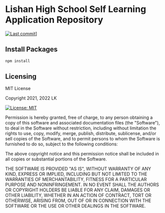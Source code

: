 # Lishan High School Self Learning Application Repository

[![Last commit](https://badgen.net/github/last-commit/LK152/School_dev)](https://github.com/LK152/School_dev)]

## Install Packages

```sh
npm install
```

## Licensing

MIT License

Copyright 2021, 2022 LK

[![License: MIT](https://img.shields.io/badge/License-MIT-yellow.svg)](https://opensource.org/licenses/MIT)  

Permission is hereby granted, free of charge, to any person obtaining a copy
of this software and associated documentation files (the "Software"), to deal
in the Software without restriction, including without limitation the rights
to use, copy, modify, merge, publish, distribute, sublicense, and/or sell
copies of the Software, and to permit persons to whom the Software is
furnished to do so, subject to the following conditions:

The above copyright notice and this permission notice shall be included in all
copies or substantial portions of the Software.

THE SOFTWARE IS PROVIDED "AS IS", WITHOUT WARRANTY OF ANY KIND, EXPRESS OR
IMPLIED, INCLUDING BUT NOT LIMITED TO THE WARRANTIES OF MERCHANTABILITY,
FITNESS FOR A PARTICULAR PURPOSE AND NONINFRINGEMENT. IN NO EVENT SHALL THE
AUTHORS OR COPYRIGHT HOLDERS BE LIABLE FOR ANY CLAIM, DAMAGES OR OTHER
LIABILITY, WHETHER IN AN ACTION OF CONTRACT, TORT OR OTHERWISE, ARISING FROM,
OUT OF OR IN CONNECTION WITH THE SOFTWARE OR THE USE OR OTHER DEALINGS IN THE
SOFTWARE.
